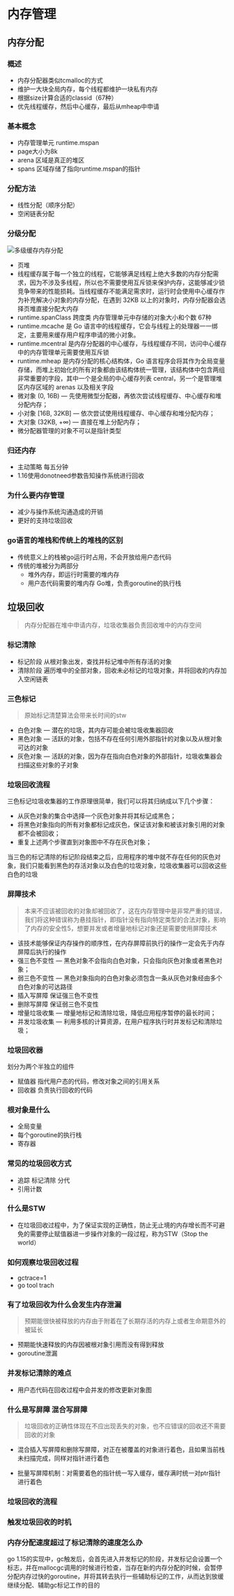 # 内存管理

## 内存分配

### 概述

* 内存分配器类似tcmalloc的方式
* 维护一大块全局内存，每个线程都维护一块私有内存
* 根据size计算合适的classid（67种）
* 优先线程缓存，然后中心缓存，最后从mheap中申请

### 基本概念

* 内存管理单元 runtime.mspan
* page大小为8k
* arena 区域是真正的堆区
* spans 区域存储了指向runtime.mspan的指针

### 分配方法

* 线性分配（顺序分配）
* 空闲链表分配

### 分级分配

![多级缓存内存分配](https://img.draveness.me/2020-02-29-15829868066479-go-memory-layout.png)

* 页堆
* 线程缓存属于每一个独立的线程，它能够满足线程上绝大多数的内存分配需求，因为不涉及多线程，所以也不需要使用互斥锁来保护内存，这能够减少锁竞争带来的性能损耗。当线程缓存不能满足需求时，运行时会使用中心缓存作为补充解决小对象的内存分配，在遇到 32KB 以上的对象时，内存分配器会选择页堆直接分配大内存
* runtime.spanClass 跨度类 内存管理单元中存储的对象大小和个数 67种
* runtime.mcache 是 Go 语言中的线程缓存，它会与线程上的处理器一一绑定，主要用来缓存用户程序申请的微小对象。
* runtime.mcentral 是内存分配器的中心缓存，与线程缓存不同，访问中心缓存中的内存管理单元需要使用互斥锁
* runtime.mheap 是内存分配的核心结构体，Go 语言程序会将其作为全局变量存储，而堆上初始化的所有对象都由该结构体统一管理，该结构体中包含两组非常重要的字段，其中一个是全局的中心缓存列表 central，另一个是管理堆区内存区域的 arenas 以及相关字段
* 微对象 (0, 16B) — 先使用微型分配器，再依次尝试线程缓存、中心缓存和堆分配内存；
* 小对象 [16B, 32KB] — 依次尝试使用线程缓存、中心缓存和堆分配内存；
* 大对象 (32KB, +∞) — 直接在堆上分配内存；
* 微分配器管理的对象不可以是指针类型

### 归还内存

* 主动策略 每五分钟
* 1.16使用donotneed参数告知操作系统进行回收

### 为什么要内存管理

* 减少与操作系统沟通造成的开销
* 更好的支持垃圾回收

### go语言的堆栈和传统上的堆栈的区别

* 传统意义上的栈被go运行时占用，不会开放给用户态代码
* 传统的堆被分为两部分
  * 堆外内存，即运行时需要的堆内存
  * 用户态代码需要的堆内存 Go堆，负责goroutine的执行栈

## 垃圾回收

> 内存分配器在堆中申请内存，垃圾收集器负责回收堆中的内存空间

### 标记清除

* 标记阶段 从根对象出发，查找并标记堆中所有存活的对象
* 清除阶段 遍历堆中的全部对象，回收未必标记的垃圾对象，并将回收的内存加入空闲链表

### 三色标记

> 原始标记清楚算法会带来长时间的stw

* 白色对象 — 潜在的垃圾，其内存可能会被垃圾收集器回收
* 黑色对象 — 活跃的对象，包括不存在任何引用外部指针的对象以及从根对象可达的对象
* 灰色对象 — 活跃的对象，因为存在指向白色对象的外部指针，垃圾收集器会扫描这些对象的子对象

### 垃圾回收流程

三色标记垃圾收集器的工作原理很简单，我们可以将其归纳成以下几个步骤：

* 从灰色对象的集合中选择一个灰色对象并将其标记成黑色；
* 将黑色对象指向的所有对象都标记成灰色，保证该对象和被该对象引用的对象都不会被回收；
* 重复上述两个步骤直到对象图中不存在灰色对象；

当三色的标记清除的标记阶段结束之后，应用程序的堆中就不存在任何的灰色对象，我们只能看到黑色的存活对象以及白色的垃圾对象，垃圾收集器可以回收这些白色的垃圾

### 屏障技术

> 本来不应该被回收的对象却被回收了，这在内存管理中是非常严重的错误，我们将这种错误称为悬挂指针，即指针没有指向特定类型的合法对象，影响了内存的安全性5，想要并发或者增量地标记对象还是需要使用屏障技术

* 该技术能够保证内存操作的顺序性，在内存屏障前执行的操作一定会先于内存屏障后执行的操作
* 强三色不变性 — 黑色对象不会指向白色对象，只会指向灰色对象或者黑色对象；
* 弱三色不变性 — 黑色对象指向的白色对象必须包含一条从灰色对象经由多个白色对象的可达路径
* 插入写屏障 保证强三色不变性
* 删除写屏障 保证弱三色不变性
* 增量垃圾收集 — 增量地标记和清除垃圾，降低应用程序暂停的最长时间；
* 并发垃圾收集 — 利用多核的计算资源，在用户程序执行时并发标记和清除垃圾；

### 垃圾回收器

划分为两个半独立的组件

* 赋值器 指代用户态的代码，修改对象之间的引用关系
* 回收器 负责执行回收的代码

### 根对象是什么

* 全局变量
* 每个goroutine的执行栈
* 寄存器

### 常见的垃圾回收方式

* 追踪 标记清除 分代
* 引用计数

### 什么是STW

* 在垃圾回收过程中，为了保证实现的正确性，防止无止境的内存增长而不可避免的需要停止赋值器进一步操作对象的一段过程，称为STW（Stop the world）

### 如何观察垃圾回收过程

* gctrace=1
* go tool trach
  
### 有了垃圾回收为什么会发生内存泄漏

> 预期能很快被释放的内存由于附着在了长期存活的内存上或者生命期意外的被延长

* 预期能快速释放的内存因被根对象引用而没有得到释放
* goroutine泄漏

### 并发标记清除的难点

* 用户态代码在回收过程中会并发的修改更新对象图

### 什么是写屏障 混合写屏障

> 垃圾回收的正确性体现在不应出现丢失的对象，也不应错误的回收还不需要回收的对象

* 混合插入写屏障和删除写屏障，对正在被覆盖的对象进行着色，且如果当前栈未扫描完成，同样对指针进行着色

* 批量写屏障机制：对需要着色的指针统一写入缓存，缓存满时统一对ptr指针进行着色

### 垃圾回收的流程

### 触发垃圾回收的时机

### 内存分配速度超过了标记清除的速度怎么办

go 1.15的实现中，gc触发后，会首先进入并发标记的阶段，并发标记会设置一个标志，并在mallocgc调用的时候进行检查，当存在新的内存分配的时候，会暂停分配内存过快的goroutine，并将其转去执行一些辅助标记的工作，从而达到放缓继续分配、辅助gc标记工作的目的